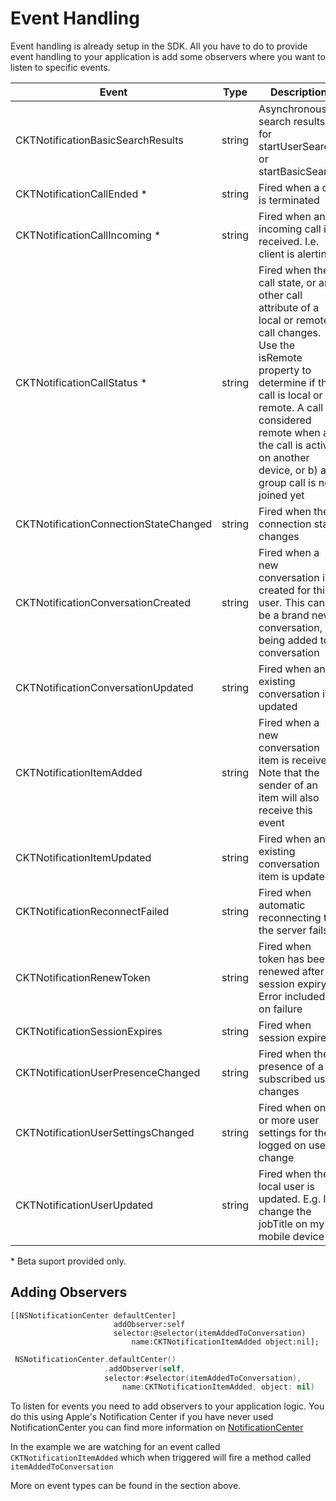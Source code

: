 # Event Handling

Event handling is already setup in the SDK. All you have to do to provide
event handling to your application is add some observers where you want to listen
to specific events.

Event | Type |  Description
--------- | ----------- | ---------
CKTNotificationBasicSearchResults | string | Asynchronous search results for startUserSearch or startBasicSearch
CKTNotificationCallEnded * | string | Fired when a call is terminated
CKTNotificationCallIncoming * | string | Fired when an incoming call is received. I.e. client is alerting
CKTNotificationCallStatus * | string | Fired when the call state, or any other call attribute of a local or remote call changes. Use the isRemote property to determine if the call is local or remote. A call is considered remote when a) the call is active on another device, or b) a group call is not joined yet
CKTNotificationConnectionStateChanged | string | Fired when the connection state changes
CKTNotificationConversationCreated | string | Fired when a new conversation is created for this user. This can be a brand new conversation, or being added to a conversation
CKTNotificationConversationUpdated | string | Fired when an existing conversation is updated
CKTNotificationItemAdded | string | Fired when a new conversation item is received. Note that the sender of an item will also receive this event
CKTNotificationItemUpdated | string | Fired when an existing conversation item is updated
CKTNotificationReconnectFailed | string | Fired when automatic reconnecting to the server fails
CKTNotificationRenewToken | string | Fired when token has been renewed after session expiry. Error included on failure
CKTNotificationSessionExpires | string | Fired when session expires
CKTNotificationUserPresenceChanged | string | Fired when the presence of a subscribed user changes
CKTNotificationUserSettingsChanged | string | Fired when one or more user settings for the logged on user change
CKTNotificationUserUpdated | string | Fired when the local user is updated. E.g. I change the jobTitle on my mobile device

<aside class="warning">
*  Beta suport provided only.
</aside>


## Adding Observers

```objective_c
[[NSNotificationCenter defaultCenter]
                       addObserver:self
                       selector:@selector(itemAddedToConversation)
                           name:CKTNotificationItemAdded object:nil];
```

```swift
 NSNotificationCenter.defaultCenter()
                     .addObserver(self,
                     selector:#selector(itemAddedToConversation),
                         name:CKTNotificationItemAdded, object: nil)

```

To listen for events you need to add observers to your application logic. You
do this using Apple's Notification Center if you have never used NotificationCenter
you can find more information on [NotificationCenter](https://developer.apple.com/documentation/foundation/notificationcenter)

In the example we are watching for an event called `CKTNotificationItemAdded` which when triggered
will fire a method called `itemAddedToConversation`

More on event types can be found in the section above.
